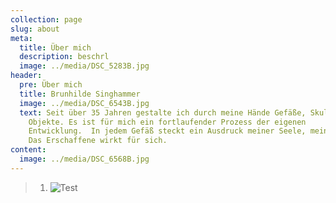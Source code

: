 ```yaml
---
collection: page
slug: about
meta:
  title: Über mich
  description: beschrl
  image: ../media/DSC_5283B.jpg
header:
  pre: Über mich
  title: Brunhilde Singhammer
  image: ../media/DSC_6543B.jpg
  text: Seit über 35 Jahren gestalte ich durch meine Hände Gefäße, Skulpturen und
    Objekte. Es ist für mich ein fortlaufender Prozess der eigenen
    Entwicklung.  In jedem Gefäß steckt ein Ausdruck meiner Seele, meinem Sein.
    Das Erschaffene wirkt für sich.
content:
  image: ../media/DSC_6568B.jpg
---
```

> 1. ![Test]( "Test")
